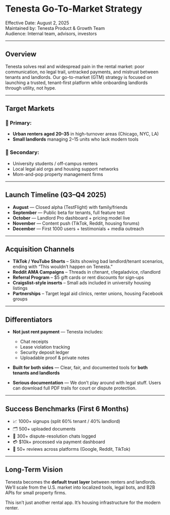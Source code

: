 # Tenesta Go-To-Market Strategy

Effective Date: August 2, 2025  
Maintained by: Tenesta Product & Growth Team  
Audience: Internal team, advisors, investors

---

## Overview

Tenesta solves real and widespread pain in the rental market: poor communication, no legal trail, untracked payments, and mistrust between tenants and landlords. Our go-to-market (GTM) strategy is focused on launching a trusted, tenant-first platform while onboarding landlords through utility, not hype.

---

## Target Markets

### 🎯 Primary:
- **Urban renters aged 20–35** in high-turnover areas (Chicago, NYC, LA)
- **Small landlords** managing 2–15 units who lack modern tools

### 💼 Secondary:
- University students / off-campus renters
- Local legal aid orgs and housing support networks
- Mom-and-pop property management firms

---

## Launch Timeline (Q3–Q4 2025)

- **August** — Closed alpha (TestFlight) with family/friends  
- **September** — Public beta for tenants, full feature test  
- **October** — Landlord Pro dashboard + pricing model live  
- **November** — Content push (TikTok, Reddit, housing forums)  
- **December** — First 1000 users + testimonials + media outreach  

---

## Acquisition Channels

- **TikTok / YouTube Shorts** – Skits showing bad landlord/tenant scenarios, ending with “This wouldn’t happen on Tenesta.”
- **Reddit AMA Campaigns** – Threads in r/tenant, r/legaladvice, r/landlord  
- **Referral Program** – $5 gift cards or rent discounts for sign-ups
- **Craigslist-style inserts** – Small ads included in university housing listings
- **Partnerships** – Target legal aid clinics, renter unions, housing Facebook groups

---

## Differentiators

- **Not just rent payment** — Tenesta includes:
  - Chat receipts
  - Lease violation tracking
  - Security deposit ledger
  - Uploadable proof & private notes

- **Built for both sides** — Clear, fair, and documented tools for **both tenants and landlords**  
- **Serious documentation** — We don’t play around with legal stuff. Users can download full PDF trails for court or dispute protection.

---

## Success Benchmarks (First 6 Months)

- 📈 1000+ signups (split 60% tenant / 40% landlord)
- 🗂 500+ uploaded documents
- 💬 300+ dispute-resolution chats logged
- 💳 $10k+ processed via payment dashboard
- 🧾 50+ reviews across platforms (Google, Reddit, TikTok)

---

## Long-Term Vision

Tenesta becomes the **default trust layer** between renters and landlords. We’ll scale from the U.S. market into localized tools, legal bots, and B2B APIs for small property firms.

This isn’t just another rental app. It’s housing infrastructure for the modern renter.
